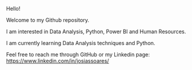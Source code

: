 Hello!

Welcome to my Github repository.

I am interested in Data Analysis, Python, Power BI and Human Resources.

I am currently learning Data Analysis techniques and Python.

Feel free to reach me through GitHub or my Linkedin page: https://www.linkedin.com/in/josiassoares/

